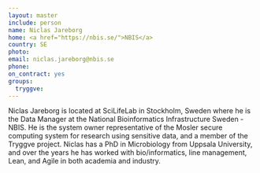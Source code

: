 ```yaml
---
layout: master
include: person
name: Niclas Jareborg
home: <a href="https://nbis.se/">NBIS</a>
country: SE
photo:
email: niclas.jareborg@nbis.se
phone:
on_contract: yes
groups:
  tryggve:
---
```


Niclas Jareborg is located at SciLifeLab in Stockholm, Sweden where he is the
Data Manager at the National Bioinformatics Infrastructure Sweden - NBIS. He is
the system owner representative of the Mosler secure computing system for
research using sensitive data, and a member of the Tryggve project. Niclas has a
PhD in Microbiology from Uppsala University, and over the years he has worked
with bio/informatics, line management, Lean, and Agile in both academia and
industry.

